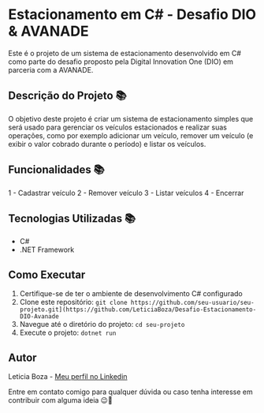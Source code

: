 # Estacionamento em C# - Desafio DIO & AVANADE

Este é o projeto de um sistema de estacionamento desenvolvido em C# como parte do desafio proposto pela Digital Innovation One (DIO) em parceria com a AVANADE.

## Descrição do Projeto 📚

O objetivo deste projeto é criar um sistema de estacionamento simples que será usado para gerenciar os veículos estacionados e realizar suas operações, como por exemplo adicionar um veículo, remover um veículo (e exibir o valor cobrado durante o período) e listar os veículos.

## Funcionalidades 📚

1 - Cadastrar veículo
2 - Remover veículo
3 - Listar veículos
4 - Encerrar

## Tecnologias Utilizadas 📚

- C#
- .NET Framework

## Como Executar

1. Certifique-se de ter o ambiente de desenvolvimento C# configurado
2. Clone este repositório: `git clone https://github.com/seu-usuario/seu-projeto.git](https://github.com/LeticiaBoza/Desafio-Estacionamento-DIO-Avanade`
3. Navegue até o diretório do projeto: `cd seu-projeto`
4. Execute o projeto: `dotnet run`

## Autor

Leticia Boza - [Meu perfil no Linkedin](https://www.linkedin.com/in/leticiaboza/)

Entre em contato comigo para qualquer dúvida ou caso tenha interesse em contribuir com alguma ideia 😉🚀
